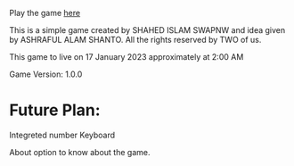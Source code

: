 Play the game [here](https://shahed19is.github.io/guess-and-loss/)

This is a simple game created by SHAHED ISLAM SWAPNW and idea given by ASHRAFUL ALAM SHANTO.
All the rights reserved by TWO of us.

This game to live on 17 January 2023 approximately at 2:00 AM

Game Version:   1.0.0

# Future Plan:
Integreted number Keyboard

About option to know about the game.
